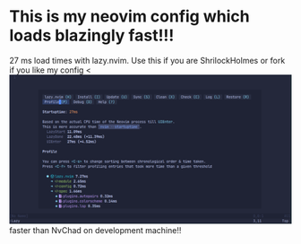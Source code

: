 # This is my neovim config which loads blazingly fast!!! 
27 ms load times with lazy.nvim.
Use this if you are ShrilockHolmes or fork if you like my config
<![alt text](./Screenshot_20231117_205455.png)
faster than NvChad on development machine!!

